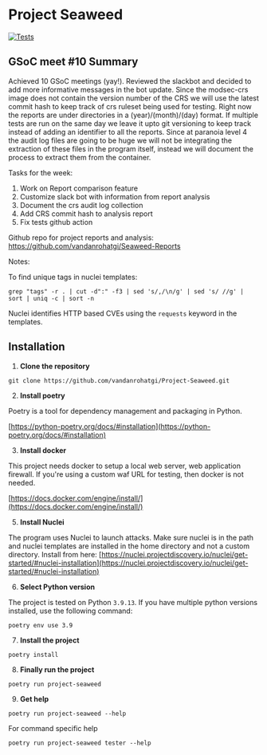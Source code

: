 # Project Seaweed

[![Tests](https://github.com/vandanrohatgi/Project-Seaweed/workflows/Tests/badge.svg)](https://github.com/vandanrohatgi/Project-Seaweed/actions?workflow=Tests)

## GSoC meet #10 Summary

Achieved 10 GSoC meetings (yay!). Reviewed the slackbot and decided to add more informative messages in the bot update. Since the modsec-crs image does not contain the version number of the CRS we will use the latest commit hash to keep track of crs ruleset being used for testing. Right now the reports are under directories in a  (year)/(month)/(day) format. If multiple tests are run on the same day we leave it upto git versioning to keep track instead of adding an identifier to all the reports. Since at paranoia level 4 the audit log files are going to be huge we will not be integrating the extraction of these files in the program itself, instead we will document the process to extract them from the container.


Tasks for the week:

1. Work on Report comparison feature
2. Customize slack bot with information from report analysis
3. Document the crs audit log collection
4. Add CRS commit hash to analysis report
5. Fix tests github action

Github repo for project reports and analysis: https://github.com/vandanrohatgi/Seaweed-Reports

Notes:

To find unique tags in nuclei templates:

`grep "tags" -r . | cut -d":" -f3 | sed 's/,/\n/g' | sed 's/ //g' | sort | uniq -c | sort -n`

Nuclei identifies HTTP based CVEs using the `requests` keyword in the templates.


## Installation

1. **Clone the repository**

`git clone https://github.com/vandanrohatgi/Project-Seaweed.git`

2. **Install poetry** 

Poetry is a tool for dependency management and packaging in Python. 

[https://python-poetry.org/docs/#installation](https://python-poetry.org/docs/#installation)

3. **Install docker**

This project needs docker to setup a local web server, web application firewall. If you're using a custom waf URL for testing, then docker is not needed. 

[https://docs.docker.com/engine/install/](https://docs.docker.com/engine/install/)

5. **Install Nuclei**

The program uses Nuclei to launch attacks. Make sure nuclei is in the path and nuclei templates are installed in the home directory and not a custom directory. Install from here: [https://nuclei.projectdiscovery.io/nuclei/get-started/#nuclei-installation](https://nuclei.projectdiscovery.io/nuclei/get-started/#nuclei-installation)

6. **Select Python version**

The project is tested on Python `3.9.13`. If you have multiple python versions installed, use the following command:

`poetry env use 3.9`

7. **Install the project**

`poetry install`

8. **Finally run the project**

`poetry run project-seaweed`

9. **Get help**

`poetry run project-seaweed --help`

For command specific help

`poetry run project-seaweed tester --help`